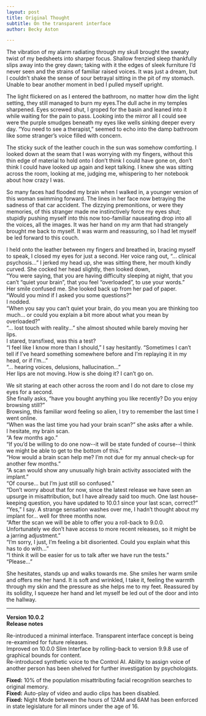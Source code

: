 ```yaml
---
layout: post
title: Original Thought
subtitle: On the transparent interface
author: Becky Aston

---
```


The vibration of my alarm radiating through my skull brought the sweaty twist of my bedsheets into sharper focus. Shallow frenzied sleep thankfully slips away into the grey dawn; taking with it the edges of sleek furniture I’d never seen and the strains of familiar raised voices. It was just a dream, but I couldn’t shake the sense of sour betrayal sitting in the pit of my stomach. Unable to bear another moment in bed I pulled myself upright. 

The light flickered on as I entered the bathroom, no matter how dim the light setting, they still managed to burn my eyes.The dull ache in my temples sharpened. Eyes screwed shut, I groped for the basin and leaned into it while waiting for the pain to pass. Looking into the mirror all I could see were the purple smudges beneath my eyes like wells sinking deeper every day. “You need to see a therapist,” seemed to echo into the damp bathroom like some stranger’s voice filled with concern. 

The sticky suck of the leather couch in the sun was somehow comforting. I looked down at the seam that I was worrying with my fingers, without this thin edge of material to hold onto I don’t think I could have gone on, don’t think I could have looked up again and kept talking. I knew she was sitting across the room, looking at me, judging me, whispering to her notebook about how crazy I was.  

So many faces had flooded my brain when I walked in, a younger version of this woman swimming forward. The lines in her face now betraying the sadness of that car accident. The dizzying premonitions, or were they memories, of this stranger made me instinctively force my eyes shut; stupidly pushing myself into this now too-familiar nauseating drop into all the voices, all the images. It was her hand on my arm that had strangely brought me back to myself. It was warm and reassuring, so I had let myself be led forward to this couch.

I held onto the leather between my fingers and breathed in, bracing myself to speak, I closed my eyes for just a second. Her voice rang out, “... clinical psychosis…” I jerked my head up, she was sitting there, her mouth kindly curved. She cocked her head slightly, then looked down,   
“You were saying, that you are having difficulty sleeping at night, that you can’t “quiet your brain”, that you feel “overloaded”, to use your words.”    
Her smile confused me. She looked back up from her pad of paper.    
“Would you mind if I asked you some questions?”    
I nodded.    
“When you say you can’t quiet your brain, do you mean you are thinking too much... or could you explain a bit more about what you mean by overloaded?”    
“... lost touch with reality…” she almost shouted while barely moving her lips.    
I stared, transfixed, was this a test?    
“I feel like I know more than I should,” I say hesitantly. “Sometimes I can’t tell if I’ve heard something somewhere before and I’m replaying it in my head, or if I’m…”   
“... hearing voices, delusions, hallucination…”   
Her lips are not moving. How is she doing it? I can’t go on.

We sit staring at each other across the room and I do not dare to close my eyes for a second.  
She finally asks, “have you bought anything you like recently? Do you enjoy browsing still?”  
Browsing, this familiar word feeling so alien, I try to remember the last time I went online.   
“When was the last time you had your brain scan?” she asks after a while.   
I hesitate, my brain scan.   
“A few months ago.”    
“If you’d be willing to do one now--it will be state funded of course--I think we might be able to get to the bottom of this.”    
“How would a brain scan help me? I’m not due for my annual check-up for another few months.”   
“A scan would show any unusually high brain activity associated with the implant.”    
“Of course... but I’m just still so confused.”   
“Don’t worry about that for now, since the latest release we have seen an upsurge in misattribution, but I have already said too much. One last house-keeping question, you have updated to 10.0.1 since your last scan, correct?”   
“Yes,” I say. A strange sensation washes over me, I hadn’t thought about my implant for... well for three months now.   
“After the scan we will be able to offer you a roll-back to 9.0.0. Unfortunately we don’t have access to more recent releases, so it might be a jarring adjustment.”   
“I’m sorry, I just, I’m feeling a bit disoriented. Could you explain what this has to do with…”   
“I think it will be easier for us to talk after we have run the tests.”   
“Please...”

She hesitates, stands up and walks towards me. She smiles her warm smile and offers me her hand. It is soft and wrinkled, I take it, feeling the warmth through my skin and the pressure as she helps me to my feet. Reassured by its solidity, I squeeze her hand and let myself be led out of the door and into the hallway.





-----

**Version 10.0.2**    
**Release notes**

Re-introduced a minimal interface. Transparent interface concept is being re-examined for future releases.    
Improved on 10.0.0 Slim Interface by rolling-back to version 9.9.8 use of graphical bounds for content.    
Re-introduced synthetic voice to the Control AI. Ability to assign voice of another person has been shelved for further investigation by psychologists.   

**Fixed:** 10% of the population misattributing facial recognition searches to original memory.    
**Fixed:** Auto-play of video and audio clips has been disabled.   
**Fixed:** Night Mode between the hours of 12AM and 6AM has been enforced in state legislature for all minors under the age of 16.   
 